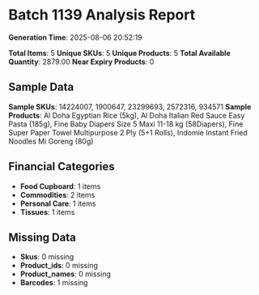 # Batch 1139 Analysis Report

**Generation Time**: 2025-08-06 20:52:19

**Total Items**: 5
**Unique SKUs**: 5
**Unique Products**: 5
**Total Available Quantity**: 2879.00
**Near Expiry Products**: 0

## Sample Data
**Sample SKUs**: 14224007, 1900647, 23299693, 2572316, 934571
**Sample Products**: Al Doha Egyptian Rice (5kg), Al Doha Italian Red Sauce Easy Pasta (185g), Fine Baby Diapers Size 5 Maxi 11-18 kg (58Diapers), Fine Super Paper Towel Multipurpose 2 Ply (5+1 Rolls), Indomie Instant Fried Noodles Mi Goreng (80g)

## Financial Categories
- **Food Cupboard**: 1 items
- **Commodities**: 2 items
- **Personal Care**: 1 items
- **Tissues**: 1 items

## Missing Data
- **Skus**: 0 missing
- **Product_ids**: 0 missing
- **Product_names**: 0 missing
- **Barcodes**: 1 missing
